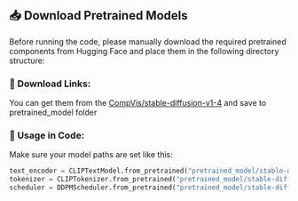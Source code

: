 ## 📥 Download Pretrained Models

Before running the code, please manually download the required pretrained components from Hugging Face and place them in the following directory structure:


### 🔗 Download Links:
You can get them from the [CompVis/stable-diffusion-v1-4](https://huggingface.co/CompVis/stable-diffusion-v1-4)
and save to pretrained_model folder

### 📌 Usage in Code:
Make sure your model paths are set like this:
```python
text_encoder = CLIPTextModel.from_pretrained("pretrained_model/stable-diffusion-v1-4/text_encoder")
tokenizer = CLIPTokenizer.from_pretrained("pretrained_model/stable-diffusion-v1-4/tokenizer")
scheduler = DDPMScheduler.from_pretrained("pretrained_model/stable-diffusion-v1-4/scheduler")
